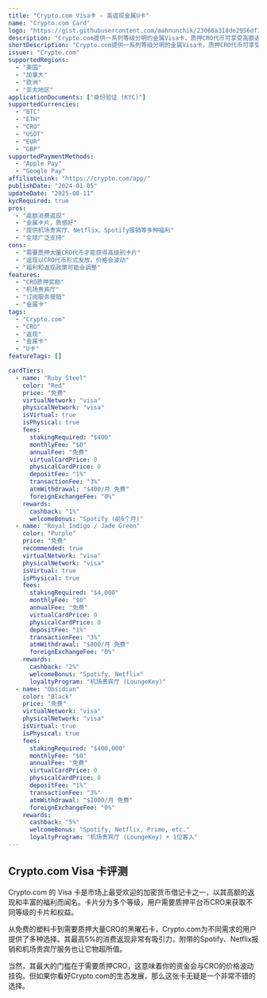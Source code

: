 ```yaml
---
title: "Crypto.com Visa卡 - 高返现金属U卡"
name: "Crypto.com Card"
logo: "https://gist.githubusercontent.com/mahnunchik/23066a318de2956df3c769c87e4e6cbd/raw/e0f246d0e26ce770f3c3adca748a5a454907f8bb/crypto-com-coin-cro-logo.svg"
description: "Crypto.com提供一系列等级分明的金属Visa卡，质押CRO代币可享受高额返现和多种福利。"
shortDescription: "Crypto.com提供一系列等级分明的金属Visa卡，质押CRO代币可享受高额返现和多种福利。"
issuer: "Crypto.com"
supportedRegions:
  - "美国"
  - "加拿大"
  - "欧洲"
  - "亚太地区"
applicationDocuments: ["身份验证 (KYC)"]
supportedCurrencies:
  - "BTC"
  - "ETH"
  - "CRO"
  - "USDT"
  - "EUR"
  - "GBP"
supportedPaymentMethods:
  - "Apple Pay"
  - "Google Pay"
affiliateLink: "https://crypto.com/app/"
publishDate: "2024-01-05"
updateDate: "2025-08-11"
kycRequired: true
pros:
  - "高额消费返现"
  - "金属卡片，质感好"
  - "提供机场贵宾厅、Netflix、Spotify报销等多种福利"
  - "全球广泛支持"
cons:
  - "需要质押大量CRO代币才能获得高级别卡片"
  - "返现以CRO代币形式发放，价格会波动"
  - "福利和返现政策可能会调整"
features:
  - "CRO质押奖励"
  - "机场贵宾厅"
  - "订阅服务报销"
  - "金属卡"
tags:
  - "Crypto.com"
  - "CRO"
  - "返现"
  - "金属卡"
  - "U卡"
featureTags: []

cardTiers:
  - name: "Ruby Steel"
    color: "Red"
    price: "免费"
    virtualNetwork: "visa"
    physicalNetwork: "visa"
    isVirtual: true
    isPhysical: true
    fees:
      stakingRequired: "$400"
      monthlyFee: "$0"
      annualFee: "免费"
      virtualCardPrice: 0
      physicalCardPrice: 0
      depositFee: "1%"
      transactionFee: "3%"
      atmWithdrawal: "$400/月 免费"
      foreignExchangeFee: "0%"
    rewards:
      cashback: "1%"
      welcomeBonus: "Spotify (前6个月)"
  - name: "Royal Indigo / Jade Green"
    color: "Purple"
    price: "免费"
    recommended: true
    virtualNetwork: "visa"
    physicalNetwork: "visa"
    isVirtual: true
    isPhysical: true
    fees:
      stakingRequired: "$4,000"
      monthlyFee: "$0"
      annualFee: "免费"
      virtualCardPrice: 0
      physicalCardPrice: 0
      depositFee: "1%"
      transactionFee: "3%"
      atmWithdrawal: "$800/月 免费"
      foreignExchangeFee: "0%"
    rewards:
      cashback: "2%"
      welcomeBonus: "Spotify, Netflix"
      loyaltyProgram: "机场贵宾厅 (LoungeKey)"
  - name: "Obsidian"
    color: "Black"
    price: "免费"
    virtualNetwork: "visa"
    physicalNetwork: "visa"
    isVirtual: true
    isPhysical: true
    fees:
      stakingRequired: "$400,000"
      monthlyFee: "$0"
      annualFee: "免费"
      virtualCardPrice: 0
      physicalCardPrice: 0
      depositFee: "1%"
      transactionFee: "3%"
      atmWithdrawal: "$1000/月 免费"
      foreignExchangeFee: "0%"
    rewards:
      cashback: "5%"
      welcomeBonus: "Spotify, Netflix, Prime, etc."
      loyaltyProgram: "机场贵宾厅 (LoungeKey) + 1位客人"
---
```


## Crypto.com Visa 卡评测

Crypto.com 的 Visa 卡是市场上最受欢迎的加密货币借记卡之一，以其高额的返现和丰富的福利而闻名。卡片分为多个等级，用户需要质押平台币CRO来获取不同等级的卡片和权益。

从免费的塑料卡到需要质押大量CRO的黑曜石卡，Crypto.com为不同需求的用户提供了多种选择。其最高5%的消费返现非常有吸引力，附带的Spotify、Netflix报销和机场贵宾厅服务也让它物超所值。

当然，其最大的门槛在于需要质押CRO，这意味着你的资金会与CRO的价格波动挂钩。但如果你看好Crypto.com的生态发展，那么这张卡无疑是一个非常不错的选择。
